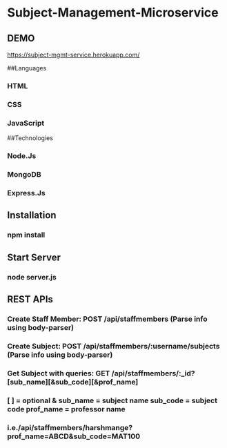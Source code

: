 # Subject-Management-Microservice
## DEMO
https://subject-mgmt-service.herokuapp.com/

##Languages
### HTML
### CSS
### JavaScript
##Technologies
### Node.Js
### MongoDB
### Express.Js
## Installation
### npm install
## Start Server
### node server.js
## REST APIs
### Create Staff Member: POST /api/staffmembers (Parse info using body-parser)
### Create Subject: POST /api/staffmembers/:username/subjects (Parse info using body-parser)
### Get Subject with queries: GET /api/staffmembers/:_id?[sub_name][&sub_code][&prof_name]
### [ ] = optional & sub_name = subject name sub_code = subject code prof_name = professor name
### i.e./api/staffmembers/harshmange?prof_name=ABCD&sub_code=MAT100
